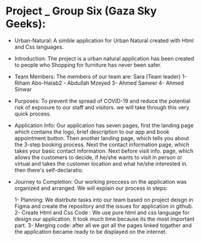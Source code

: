 # Project _ Group Six (Gaza Sky Geeks):

* Urban-Natural:
A simble application for Urban Natural created with Html and Css languages.

* Introduction:
The project is a urban natural application has been created to people who Shopping for furniture has never been safer.

* Team Members:
 The members of our team are:
     Sara (Team leader)
     1- Riham Abo-Hatab‏ 
     2- Abdullah Mzeyed
     3- Ahmed Sameer
     4- Ahmed Sinwar
      
* Purposes:
To prevent the spread of COVID-19 and reduce the potential risk of exposure to our staff and visitors. we will take through this very quick process.

* Application Info:
Our application has seven pages, first the landing page which contains the logo, brief description to our app and book appointment button. Then another landing page, which tells you about the 3-step booking process. Next the contact information page, which takes your basic contact information. Next before visit info. page, which allows the customers to decide, if he/she wants to visit in person or virtual and takes the customer location and what he/she interested in. then there's self-declaratio.

* Journey to Completion:
Our working proccess on the application was organized and arranged. We will explain our process in steps:

    1- Planning: We distrbute tasks into our team based on project deisgn in Figma and create the repository and the issues for application in github.
    2- Create Html and Css Code : We use pure html and css language for design our application. It took much time because its the most important part. 
    3- Merging code: after all we got all the pages linked togather and the application became ready to be displayed on the internet.